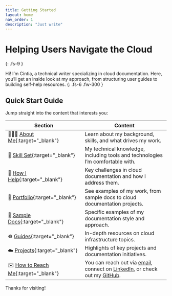 ```yaml
---
title: Getting Started
layout: home
nav_order: 1
description: "Just write"
---
```


# Helping Users Navigate the Cloud
{: .fs-9 }

Hi! I’m Cintia, a technical writer specializing in cloud documentation. Here, you’ll get an inside look at my approach, from structuring user guides to building self-help resources. 
{: .fs-6 .fw-300 }

## Quick Start Guide

Jump straight into the content that interests you:

| Section       | Content                                                                                  |
|---------------|----------------------------------------------------------------------------------------------|
|🙋🏻‍♀️ [About Me](https://cintiamagalhaes.dev/about.html){:target="_blank"} | Learn about my background, skills, and what drives my work.           | 
|🧠 [Skill Set](https://cintiamagalhaes.dev/about/skill-set.html){:target="_blank"}    | My technical knowledge, including tools and technologies I’m comfortable with.              |
|🧩 [How I Help](https://cintiamagalhaes.dev/about/where-i-help.html){:target="_blank"}    | Key challenges in cloud documentation and how I address them.                               |
|💼 [Portfolio](https://cintiamagalhaes.dev/porffolio.html){:target="_blank"} | See examples of my work, from sample docs to cloud documentation projects.                                 |
|📑 [Sample Docs](https://cintiamagalhaes.dev/portfolio/sample-docs.html){:target="_blank"}   | Specific examples of my documentation style and approach.                              |
|☸️ [Guides](https://cintiamagalhaes.dev/portfolio/guides.html){:target="_blank"} | In-depth resources on cloud infrastructure topics.                            |
|☁️ [Projects](https://cintiamagalhaes.dev/portfolio/projects.html){:target="_blank"}      | Highlights of key projects and documentation initiatives.                                 |
|✉️ [How to Reach Me](https://cintiamagalhaes.dev/contact.html){:target="_blank"}     | You can reach out via [email](mailto:), connect on [LinkedIn](https://www.linkedin.com/in/cintiamagalhaes/), or check out my [GitHub](https://github.com/cikasm).            |


Thanks for visiting!


